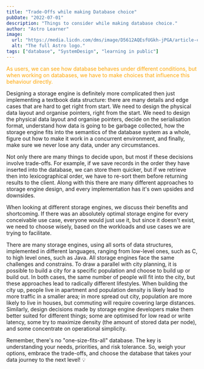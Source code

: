 ```yaml
---
title: "Trade-Offs while making Database choice"
pubDate: "2022-07-01"
description: "Things to consider while making database choice."
author: "Astro Learner"
image:
  url: "https://media.licdn.com/dms/image/D5612AQEsfUGkh-jPGA/article-cover_image-shrink_720_1280/0/1705135793611?e=1710979200&v=beta&t=iWtL_iTJ4KnTM0em2QDJ-D74i_LB7IfouMVylQ6znQE"
  alt: "The full Astro logo."
tags: ["database", "SystemDesign", "learning in public"]
---
```


<span style="color:orange">As users, we can see how database behaves under different conditions, but when working on databases, we have to make choices that influence this behaviour directly. </span>


Designing a storage engine is definitely more complicated then just implementing a textbook data structure: there are many details and edge cases that are hard to get right from start. We need to design the physical data layout and organise pointers, right from the start. We need to design the physical data layout and organise pointers, decide on the serialisation format, understand how data is going to be garbage collected, how the storage engine fits into the semantics of the database system as a whole, figure out how to make it work in a concurrent environment, and finally, make sure we never lose any data, under any circumstances.

Not only there are many things to decide upon, but most if these decisions involve trade-offs. For example, if we save records in the order they have inserted into the database, we can store them quicker, but if we retrieve then into lexicographical order, we have to re-sort them before returning results to the client. Along with this there are many different approaches to storage engine design, and every implementation has it's own upsides and downsides.

When looking at different storage engines, we discuss their benefits and shortcoming. If there was an absolutely optimal storage engine for every conceivable use case, everyone would just use it, but since it doesn't exist, we need to choose wisely, based on the workloads and use cases we are trying to facilitate.

There are many storage engines, using all sorts of data structures, implemented in different languages, ranging from low-level ones, such as C, to high level ones, such as Java. All storage engines face the same challenges and constrains. To draw a parallel with city planning, it is possible to build a city for a specific population and choose to build up or build out. In both cases, the same number of people will fit into the city, but these approaches lead to radically different lifestyles. When building the city up, people live in apartment and population density is likely lead to more traffic in a smaller area; in more spread out city, population are more likely to live in houses, but commuting will require covering large distances.
Similarly, design decisions made by storage engine developers make them better suited for different things; some are optimised for low read or write latency, some try to maximize density (the amount of stored data per node), and some concentrate on operational simplicity.

Remember, there's no "one-size-fits-all" database. The key is understanding your needs, priorities, and risk tolerance. So, weigh your options, embrace the trade-offs, and choose the database that takes your data journey to the next level! 💡